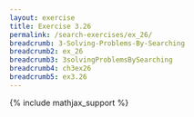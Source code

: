 ```yaml
---
layout: exercise
title: Exercise 3.26
permalink: /search-exercises/ex_26/
breadcrumb: 3-Solving-Problems-By-Searching
breadcrumb2: ex_26
breadcrumb3: 3solvingProblemsBySearching
breadcrumb4: ch3ex26
breadcrumb5: ex3.26
---
```


{% include mathjax_support %}

